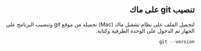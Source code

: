 <div dir = "rtl">


## تنصيب git على ماك 

لتحميل الملف على نظام تشغيل ماك (Mac) تحميله من موقع git وتنصيب البرنامج على الجهاز ثم الدخول على الوحدة الطرفية وكتابة.


 ```c#
 git --version
 
 ```
</div>

